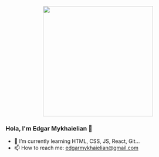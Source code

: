 
<div id="header" align="center">
  <img src="https://media.giphy.com/media/Dh5q0sShxgp13DwrvG/giphy.gif" width="300px"/>
</div>


### Hola, I'm Edgar Mykhaielian 👋

- 🌱 I’m currently learning HTML, CSS, JS, React, Git...
- 📫 How to reach me: <malito>edgarmykhaielian@gmail.com</malito>
